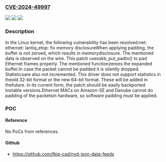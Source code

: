 ### [CVE-2024-49997](https://cve.mitre.org/cgi-bin/cvename.cgi?name=CVE-2024-49997)
![](https://img.shields.io/static/v1?label=Product&message=Linux&color=blue)
![](https://img.shields.io/static/v1?label=Version&message=504d4721ee8e%3C%20905f06a34f96%20&color=brighgreen)
![](https://img.shields.io/static/v1?label=Vulnerability&message=n%2Fa&color=brighgreen)

### Description

In the Linux kernel, the following vulnerability has been resolved:net: ethernet: lantiq_etop: fix memory disclosureWhen applying padding, the buffer is not zeroed, which results in memorydisclosure. The mentioned data is observed on the wire. This patch usesskb_put_padto() to pad Ethernet frames properly. The mentioned functionzeroes the expanded buffer.In case the packet cannot be padded it is silently dropped. Statisticsare also not incremented. This driver does not support statistics in theold 32-bit format or the new 64-bit format. These will be added in thefuture. In its current form, the patch should be easily backported tostable versions.Ethernet MACs on Amazon-SE and Danube cannot do padding of the packetsin hardware, so software padding must be applied.

### POC

#### Reference
No PoCs from references.

#### Github
- https://github.com/fkie-cad/nvd-json-data-feeds

